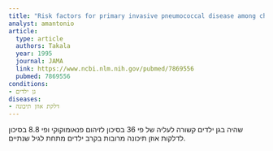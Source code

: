 ```yaml
---
title: "Risk factors for primary invasive pneumococcal disease among children in Finland"
analyst: amantonio
article:
  type: article
  authors: Takala
  year: 1995
  journal: JAMA
  link: https://www.ncbi.nlm.nih.gov/pubmed/7869556
  pubmed: 7869556
conditions:
- גן ילדים
diseases:
- דלקת אוזן תיכונה
---
```


שהיה בגן ילדים קשורה לעליה של פי 36 בסיכון לזיהום פנאומוקוקי ופי 8.8 בסיכון לדלקות אוזן תיכונה מרובות בקרב ילדים מתחת לגיל שנתיים.
